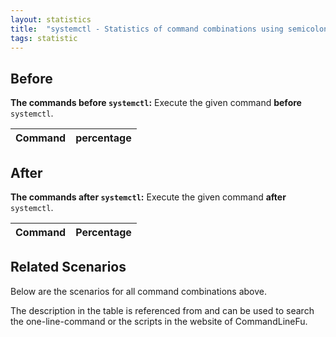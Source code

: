 ```yaml
---
layout: statistics
title:  "systemctl - Statistics of command combinations using semicolon"
tags: statistic
---
```


## Before

__The commands before `systemctl`:__  Execute the given command __before__ `systemctl`.

| Command | percentage |
|--------|--------|



## After

__The commands after `systemctl`:__ Execute the given command __after__ `systemctl`.

| Command | Percentage | 
|-------|--------|



## Related Scenarios

Below are the scenarios for all command combinations above.

The description in the table is referenced from and can be used to search the one-line-command or the scripts in the website of CommandLineFu.




